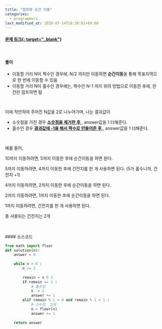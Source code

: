 ```yaml
---
title: "점프와 순간 이동"
categories: 
  - programmers
last_modified_at: 2020-07-14T18:30:01+09:00
---
```


#### <u>[문제 링크](https://programmers.co.kr/learn/courses/30/lessons/12980){: target="_blank"}</u>
<br/>

#### 풀이
- 이동할 거리 N이 짝수인 경우에, N/2 까지만 이동하면 **순간이동**을 통해 목표지역으로 한 번에 이동할 수 있음
- 이동할 거리 N이 홀수인 경우에는, 짝수인 N-1 까지 위의 방법으로 이동한 후에, 한 칸만 점프하면 됨
<br/>
   
이에 착안하여 주어진 N값을 2로 나누어가며, 나눈 결과값이
- 소숫점을 가진 경우 <u> **소숫점을 제거한 후** </u>, answer값을 1 더해준다.
- 홀수인 경우 <u> **결과값에 -1을 해서 짝수로 만들어준 후** </u>, answer값을 1 더해준다.
<br/>

예를 들어,

10까지 이동하려면, 5까지 이동한 후에 순간이동을 하면 된다.

5까지 이동하려면, 4까지 이동한 후에 건전지를 한 개 사용하면 된다.
(5가 홀수니까, 건전지 +1)

4까지 이동하려면, 2까지 이동한 후에 순간이동을 하면 된다.

2까지 이동하려면, 1까지 이동한 후에 순간이동을 하면 된다.

1까지 이동하려면, 건전지를 한 개 사용하면 된다.

총 사용되는 건전지는 2개

<br/>
<br/>
#### 소스코드

```python
from math import floor 
def solution(n):
    answer = 0
    
    while n > 0 :
        n /= 2
        
        remain = n % 2
        if remain == 1 :
            # 홀수임
            n -= 1
            answer += 1
        elif remain % 1 > 0 and remain % 1 < 1 :
            # 소수점  있음
            n = floor(n)
            answer += 1
    
    return answer
```